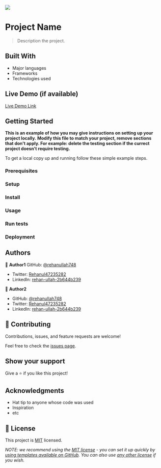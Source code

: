 ![](https://img.shields.io/badge/Microverse-blueviolet)

# Project Name

> Description the project.


## Built With

- Major languages
- Frameworks
- Technologies used

## Live Demo (if available)

[Live Demo Link](https://livedemo.com)


## Getting Started

**This is an example of how you may give instructions on setting up your project locally.**
**Modify this file to match your project, remove sections that don't apply. For example: delete the testing section if the currect project doesn't require testing.**


To get a local copy up and running follow these simple example steps.

### Prerequisites

### Setup

### Install

### Usage

### Run tests

### Deployment



## Authors

👤 **Author1**
 GitHub: [@rehanullah748](https://github.com/@rehanullah748)
- Twitter: [Rehanul47235282](https://twitter.com/Rehanul47235282)
- LinkedIn: [rehan-ullah-2b644b239](https://linkedin.com/in/rehan-ullah-2b644b239)

👤 **Author2**

- GitHub: [@rehanullah748](https://github.com/@rehanullah748)
- Twitter: [Rehanul47235282](https://twitter.com/Rehanul47235282)
- LinkedIn: [rehan-ullah-2b644b239](https://linkedin.com/in/rehan-ullah-2b644b239)

## 🤝 Contributing

Contributions, issues, and feature requests are welcome!

Feel free to check the [issues page](../../issues/).

## Show your support

Give a ⭐️ if you like this project!

## Acknowledgments

- Hat tip to anyone whose code was used
- Inspiration
- etc

## 📝 License

This project is [MIT](./LICENSE) licensed.

_NOTE: we recommend using the [MIT license](https://choosealicense.com/licenses/mit/) - you can set it up quickly by [using templates available on GitHub](https://docs.github.com/en/communities/setting-up-your-project-for-healthy-contributions/adding-a-license-to-a-repository). You can also use [any other license](https://choosealicense.com/licenses/) if you wish._
